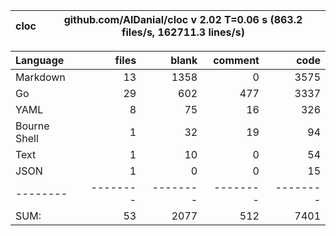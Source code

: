 cloc|github.com/AlDanial/cloc v 2.02  T=0.06 s (863.2 files/s, 162711.3 lines/s)
--- | ---

Language|files|blank|comment|code
:-------|-------:|-------:|-------:|-------:
Markdown|13|1358|0|3575
Go|29|602|477|3337
YAML|8|75|16|326
Bourne Shell|1|32|19|94
Text|1|10|0|54
JSON|1|0|0|15
--------|--------|--------|--------|--------
SUM:|53|2077|512|7401
